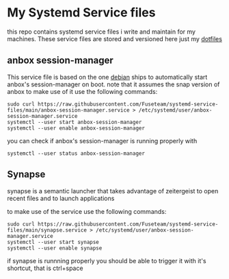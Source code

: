 # My Systemd Service files

this repo contains systemd service files i write and maintain for my machines. These service files are stored and versioned here just my [dotfiles](https://github.com/fuseteam/dotfiles)

## anbox session-manager

This service file is based on the one [debian](https://salsa.debian.org/zhsj/anbox/-/blob/master/debian/anbox-session-manager.service) ships to automatically start anbox's session-manager on boot.
note that it assumes the snap version of anbox
to make use of it use the following commands:
```
sudo curl https://raw.githubusercontent.com/Fuseteam/systemd-service-files/main/anbox-session-manager.service > /etc/systemd/user/anbox-session-manager.service
systemctl --user start anbox-session-manager
systemctl --user enable anbox-session-manager
```

you can check if anbox's session-manager is running properly with 
```
systemctl --user status anbox-session-manager
```

## Synapse

synapse is a semantic launcher that takes advantage of zeitergeist to open recent files and to launch applications

to make use of the service use the following commands:
```
sudo curl https://raw.githubusercontent.com/Fuseteam/systemd-service-files/main/synapse.service > /etc/systemd/user/anbox-session-manager.service
systemctl --user start synapse
systemctl --user enable synapse
```

if synapse is runnning properly you should be able to trigger it with it's shortcut, that is ctrl+space
